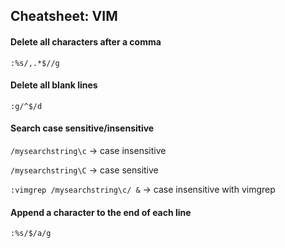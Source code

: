 ## Cheatsheet: VIM
#### Delete all characters after a comma
``` :%s/,.*$//g ```

#### Delete all blank lines
``` :g/^$/d ```

#### Search case sensitive/insensitive
```/mysearchstring\c``` -> case insensitive

```/mysearchstring\C``` -> case sensitive

```:vimgrep /mysearchstring\c/ &``` -> case insensitive with vimgrep

#### Append a character to the end of each line
``` :%s/$/a/g ```
